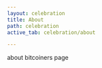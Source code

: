 ```yaml
---
layout: celebration
title: About
path: celebration
active_tab: celebration/about

---
```


about bitcoiners page
